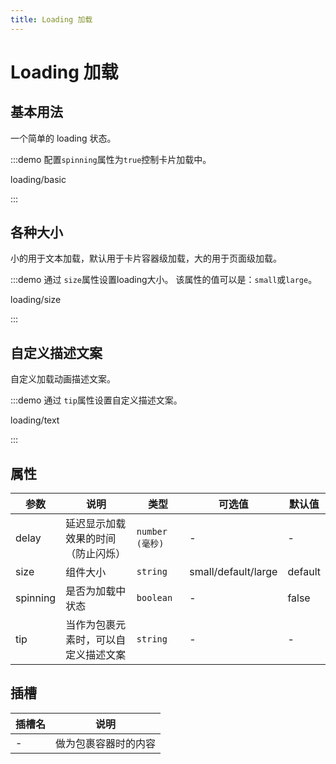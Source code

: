 ```yaml
---
title: Loading 加载
---
```


# Loading 加载

## 基本用法

一个简单的 loading 状态。

:::demo 配置`spinning`属性为`true`控制卡片加载中。

loading/basic

:::

## 各种大小

小的用于文本加载，默认用于卡片容器级加载，大的用于页面级加载。

:::demo 通过 `size`属性设置loading大小。 该属性的值可以是：`small`或`large`。

loading/size

:::

## 自定义描述文案

自定义加载动画描述文案。

:::demo 通过 `tip`属性设置自定义描述文案。

loading/text

:::

## 属性

| 参数 | 说明 | 类型 | 可选值 | 默认值 |
| --- | --- | --- | --- | --- |
| delay | 延迟显示加载效果的时间（防止闪烁） | `number (毫秒)` | - | - |
| size | 组件大小  | `string` | small/default/large | default |
| spinning | 是否为加载中状态 | `boolean` | - | false |
| tip | 当作为包裹元素时，可以自定义描述文案 | `string` | - | - |

## 插槽

| 插槽名	   | 说明          |
| ------ | ------------- |
| -      | 做为包裹容器时的内容     |